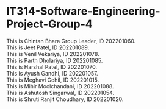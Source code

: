 # IT314-Software-Engineering-Project-Group-4

This is Chintan Bhara Group Leader, ID 202201060.<br/>
This is Jeet Patel, ID 202201089.<br/>
This is Venil Vekariya, ID 202201078.<br/>
This is Parth Dholariya, ID 202201085.<br/>
This is Harshal Patel, ID 202201070. <br/>
This is Ayush Gandhi, ID 202201057. <br/>
This is Meghavi Gohil, ID 202201015. <br/>
This is Mihir Moolchandani, ID 202201088. <br/>
This is Ashutosh Singarwal, ID 202201054. <br/>
This is Shruti Ranjit Choudhary, ID 202201020. <br/>
